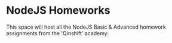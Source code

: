 # NodeJS Homeworks
This space will host all the NodeJS Basic & Advanced homework assignments from the 'Qinshift' academy.
